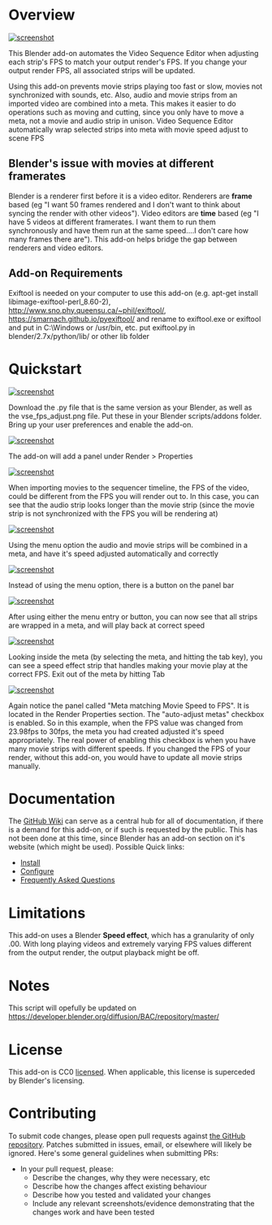 # Overview
[![screenshot](https://github.com/escapecode/Blender-VSE_FPS_adjust/blob/master/screenshots/00.jpg)](https://raw.github.com/wiki/escapecode/Blender-VSE_FPS_adjust/blob/master/screenshots/00.jpg)

This Blender add-on automates  the Video Sequence Editor when adjusting each strip's FPS to match your output render's FPS.  If you change your output render FPS, all associated strips will be updated.

Using this add-on prevents movie strips playing too fast or slow, movies not synchronized with sounds, etc.  Also, audio and movie strips from an imported video are combined into a meta.  This makes it easier to do operations such as moving and cutting, since you only have to move a meta, not a movie and audio strip in unison.
 Video Sequence Editor automatically wrap selected strips into meta with movie speed adjust to scene FPS

## Blender's issue with movies at different framerates
Blender is a renderer first before it is a video editor.  Renderers are **frame** based (eg "I want 50 frames rendered and I don't want to think about syncing the render with other videos").  Video editors are **time** based (eg "I have 5 videos at different framerates.  I want them to run them synchronously and have them run at the same speed....I don't care how many frames there are"). This add-on helps bridge the gap between renderers and video editors.

## Add-on Requirements
Exiftool is needed on your computer to use this add-on (e.g. apt-get install libimage-exiftool-perl_8.60-2), http://www.sno.phy.queensu.ca/~phil/exiftool/, https://smarnach.github.io/pyexiftool/ and rename to exiftool.exe or exiftool and put in C:\Windows or /usr/bin, etc. put exiftool.py in blender/2.7x/python/lib/ or other lib folder

# Quickstart
[![screenshot](https://github.com/escapecode/Blender-VSE_FPS_adjust/blob/master/screenshots/01.jpg)](https://raw.github.com/wiki/escapecode/Blender-VSE_FPS_adjust/blob/master/screenshots/01.jpg)

Download  the .py file that is the same version as your Blender, as well as the vse_fps_adjust.png file.  Put these in your Blender scripts/addons folder.  Bring up your user preferences and enable the add-on.

[![screenshot](https://github.com/escapecode/Blender-VSE_FPS_adjust/blob/master/screenshots/02.jpg)](https://raw.github.com/wiki/escapecode/Blender-VSE_FPS_adjust/blob/master/screenshots/02.jpg)

The add-on will add a panel under Render > Properties

[![screenshot](https://github.com/escapecode/Blender-VSE_FPS_adjust/blob/master/screenshots/03.jpg)](https://raw.github.com/wiki/escapecode/Blender-VSE_FPS_adjust/blob/master/screenshots/03.jpg)

When importing movies to the sequencer timeline, the FPS of the video, could be different from the FPS you will render out to.  In this case, you can see that the audio strip looks longer than the movie strip (since the movie strip is not synchronized with the FPS you will be rendering at)

[![screenshot](https://github.com/escapecode/Blender-VSE_FPS_adjust/blob/master/screenshots/04.jpg)](https://raw.github.com/wiki/escapecode/Blender-VSE_FPS_adjust/blob/master/screenshots/04.jpg)

Using the menu option the audio and movie strips will be combined in a meta, and have it's speed adjusted automatically and correctly

[![screenshot](https://github.com/escapecode/Blender-VSE_FPS_adjust/blob/master/screenshots/05.jpg)](https://raw.github.com/wiki/escapecode/Blender-VSE_FPS_adjust/blob/master/screenshots/05.jpg)

Instead of using the menu option, there is a button on the panel bar

[![screenshot](https://github.com/escapecode/Blender-VSE_FPS_adjust/blob/master/screenshots/06.jpg)](https://raw.github.com/wiki/escapecode/Blender-VSE_FPS_adjust/blob/master/screenshots/06.jpg)

After using either the menu entry or button, you can now see that all strips are wrapped in a meta, and will play back at correct speed

[![screenshot](https://github.com/escapecode/Blender-VSE_FPS_adjust/blob/master/screenshots/07.jpg)](https://raw.github.com/wiki/escapecode/Blender-VSE_FPS_adjust/blob/master/screenshots/07.jpg)

Looking inside the meta (by selecting the meta, and hitting the tab key), you can see a speed effect strip that handles making your movie play at the correct FPS.  Exit out of the meta by hitting Tab

[![screenshot](https://github.com/escapecode/Blender-VSE_FPS_adjust/blob/master/screenshots/08.jpg)](https://raw.github.com/wiki/escapecode/Blender-VSE_FPS_adjust/blob/master/screenshots/08.jpg)

Again notice the panel called "Meta matching Movie Speed to FPS".  It is located in the Render Properties section.  The "auto-adjust metas" checkbox is enabled.  So in this example, when the FPS value was changed from 23.98fps to 30fps, the meta you had created adjusted it's speed appropriately.  The real power of enabling this checkbox is when you have many movie strips with different speeds.  If you changed the FPS of your render, without this add-on, you would have to update all movie strips manually.

# Documentation

The [GitHub Wiki](https://github.com/escapecode/Blender-VSE_FPS_adjust/wiki) can serve as a central hub for all of
documentation, if there is a demand for this add-on, or if such is requested by the public.  This has not been done at this time, since Blender has an add-on section on it's website (which might be used). Possible Quick links:

* [Install](https://github.com/escapecode/Blender-VSE_FPS_adjust/wiki/Installation)
* [Configure](https://github.com/escapecode/Blender-VSE_FPS_adjust/wiki/Configuration-Settings)
* [Frequently Asked Questions](https://github.com/escapecode/Blender-VSE_FPS_adjust/wiki/FAQ)

# Limitations
This add-on uses a Blender **Speed effect**, which has a granularity of only .00.  With long playing videos and extremely varying FPS values different from the output render, the output playback might be off.

# Notes
This script will opefully be updated on https://developer.blender.org/diffusion/BAC/repository/master/

# License

This add-on is CC0 [licensed](https://github.com/escapecode/Blender-VSE_FPS_adjust/LICENSE).  When applicable, this license is superceded by Blender's licensing.

# Contributing

To submit code changes, please open pull requests against [the GitHub repository](https://github.com/escapecode/Blender-VSE_FPS_adjust/edit/master/README.md). Patches submitted in issues, email, or elsewhere will likely be ignored. Here's some general guidelines when submitting PRs:

 * In your pull request, please:
   * Describe the changes, why they were necessary, etc
   * Describe how the changes affect existing behaviour
   * Describe how you tested and validated your changes
   * Include any relevant screenshots/evidence demonstrating that the changes work and have been tested

[wiki]: https://github.com/escapecode/Blender-VSE_FPS_adjust/wiki
